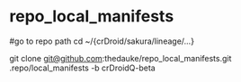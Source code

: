 # repo_local_manifests
#go to repo path cd ~/{crDroid/sakura/lineage/...}

git clone git@github.com:thedauke/repo_local_manifests.git .repo/local_manifests -b crDroidQ-beta 
